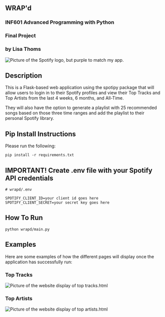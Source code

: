 ## WRAP'd 

### INF601 Advanced Programming with Python
### Final Project
### by Lisa Thoms

![Picture of the Spotify logo, but purple to match my app. ](https://icones.pro/wp-content/uploads/2021/04/icone-spotify-violet.png)

## Description
This is a Flask-based web application using the spotipy package that will allow users to login in to 
their Spotify profiles and view their Top Tracks and Top Artists from the last 4 weeks, 6 months, and All-Time.

They will also have the option to generate a playlist with 25 recommended songs based on those three time ranges and 
add the playlist to their personal Spotify library.

 ## Pip Install Instructions
Please run the following:
```
pip install -r requirements.txt
```

## IMPORTANT! Create .env file with your Spotify API credentials
```
# wrapd/.env

SPOTIFY_CLIENT_ID=your client id goes here
SPOTIFY_CLIENT_SECRET=your secret key goes here

```

## How To Run

```
python wrapd/main.py
```

## Examples
Here are some examples of how the different pages will display once the application has successfully run:

### Top Tracks
![Picture of the website display of top tracks.html ](https://i.ibb.co/j6xPNXP/tracks.png)

### Top Artists
![Picture of the website display of top artists.html ](https://i.ibb.co/0FdKJQ3/artists.png)